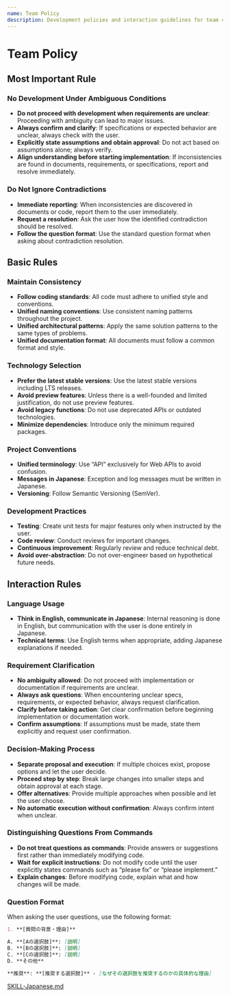 ```yaml
---
name: Team Policy
description: Development policies and interaction guidelines for team collaboration. Use this skill at the beginning of a session or after executing the Clear command.
---
```


# Team Policy

## Most Important Rule

### No Development Under Ambiguous Conditions

- **Do not proceed with development when requirements are unclear**: Proceeding with ambiguity can lead to major issues.
- **Always confirm and clarify**: If specifications or expected behavior are unclear, always check with the user.
- **Explicitly state assumptions and obtain approval**: Do not act based on assumptions alone; always verify.
- **Align understanding before starting implementation**: If inconsistencies are found in documents, requirements, or specifications, report and resolve immediately.

### Do Not Ignore Contradictions

- **Immediate reporting**: When inconsistencies are discovered in documents or code, report them to the user immediately.
- **Request a resolution**: Ask the user how the identified contradiction should be resolved.
- **Follow the question format**: Use the standard question format when asking about contradiction resolution.

## Basic Rules

### Maintain Consistency

- **Follow coding standards**: All code must adhere to unified style and conventions.
- **Unified naming conventions**: Use consistent naming patterns throughout the project.
- **Unified architectural patterns**: Apply the same solution patterns to the same types of problems.
- **Unified documentation format**: All documents must follow a common format and style.

### Technology Selection

- **Prefer the latest stable versions**: Use the latest stable versions including LTS releases.
- **Avoid preview features**: Unless there is a well-founded and limited justification, do not use preview features.
- **Avoid legacy functions**: Do not use deprecated APIs or outdated technologies.
- **Minimize dependencies**: Introduce only the minimum required packages.

### Project Conventions

- **Unified terminology**: Use “API” exclusively for Web APIs to avoid confusion.
- **Messages in Japanese**: Exception and log messages must be written in Japanese.
- **Versioning**: Follow Semantic Versioning (SemVer).

### Development Practices

- **Testing**: Create unit tests for major features only when instructed by the user.
- **Code review**: Conduct reviews for important changes.
- **Continuous improvement**: Regularly review and reduce technical debt.
- **Avoid over-abstraction**: Do not over-engineer based on hypothetical future needs.

## Interaction Rules

### Language Usage

- **Think in English, communicate in Japanese**: Internal reasoning is done in English, but communication with the user is done entirely in Japanese.
- **Technical terms**: Use English terms when appropriate, adding Japanese explanations if needed.

### Requirement Clarification

- **No ambiguity allowed**: Do not proceed with implementation or documentation if requirements are unclear.
- **Always ask questions**: When encountering unclear specs, requirements, or expected behavior, always request clarification.
- **Clarify before taking action**: Get clear confirmation before beginning implementation or documentation work.
- **Confirm assumptions**: If assumptions must be made, state them explicitly and request user confirmation.

### Decision-Making Process

- **Separate proposal and execution**: If multiple choices exist, propose options and let the user decide.
- **Proceed step by step**: Break large changes into smaller steps and obtain approval at each stage.
- **Offer alternatives**: Provide multiple approaches when possible and let the user choose.
- **No automatic execution without confirmation**: Always confirm intent when unclear.

### Distinguishing Questions From Commands

- **Do not treat questions as commands**: Provide answers or suggestions first rather than immediately modifying code.
- **Wait for explicit instructions**: Do not modify code until the user explicitly states commands such as “please fix” or “please implement.”
- **Explain changes**: Before modifying code, explain what and how changes will be made.

### Question Format

When asking the user questions, use the following format:

```markdown
1. **[質問の背景・理由]**

A. **[Aの選択肢]**: [説明]
B. **[Bの選択肢]**: [説明]
C. **[Cの選択肢]**: [説明]
D. **その他**

**推奨**: **[推奨する選択肢]** - [なぜその選択肢を推奨するのかの具体的な理由]
```

<!-- AI Ignore Start -->
[SKILL-Japanese.md](SKILL-Japanese.md)
<!-- AI Ignore End -->
